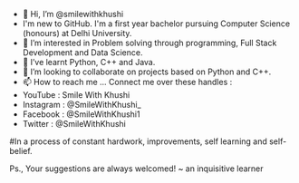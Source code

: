 - 👋 Hi, I’m @smilewithkhushi
- I'm new to GitHub. I'm a first year bachelor pursuing Computer Science (honours) at Delhi University.
- 👀 I’m interested in Problem solving through programming, Full Stack Development and Data Science.
- 🌱 I’ve learnt Python, C++ and Java.
- 💞️ I’m looking to collaborate on projects based on Python and C++.
- 📫 How to reach me ... Connect me over these handles :
- YouTube : Smile With Khushi
- Instagram : @SmileWithKhushi_
- Facebook : @SmileWithKhushi1
- Twitter : @SmileWithKhushi

#In a process of constant hardwork, improvements, self learning  and self-belief.

Ps., Your suggestions are always welcomed!
~ an inquisitive learner

<!---
smilewithkhushi/smilewithkhushi is a ✨ special ✨ repository because its `README.md` (this file) appears on your GitHub profile.
You can click the Preview link to take a look at your changes.
--->
